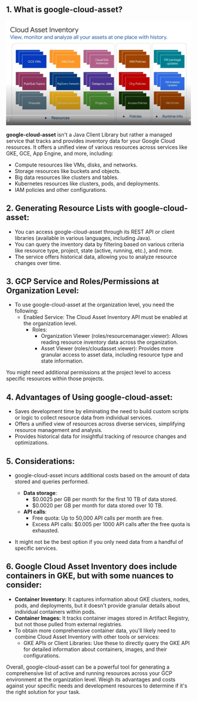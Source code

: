 ## 1. What is google-cloud-asset?
![GCP Resource Inventory Viewer](cloud_assets_image.png)


**google-cloud-asset** isn't a Java Client Library but rather a managed service that tracks and provides inventory data for your Google Cloud resources. It offers a unified view of various resources across services like GKE, GCE, App Engine, and more, including:
- Compute resources like VMs, disks, and networks.
- Storage resources like buckets and objects.
- Big data resources like clusters and tables.
- Kubernetes resources like clusters, pods, and deployments.
- IAM policies and other configurations.

## 2. Generating Resource Lists with google-cloud-asset:

- You can access google-cloud-asset through its REST API or client libraries (available in various languages, including Java).
- You can query the inventory data by filtering based on various criteria like resource type, project, state (active, running, etc.), and more.
- The service offers historical data, allowing you to analyze resource changes over time.

## 3. GCP Service and Roles/Permissions at Organization Level:

- To use google-cloud-asset at the organization level, you need the following:
    - Enabled Service: The Cloud Asset Inventory API must be enabled at the organization level.
        - Roles:
            - Organization Viewer (roles/resourcemanager.viewer): Allows reading resource inventory data across the organization.
            - Asset Viewer (roles/cloudasset.viewer): Provides more granular access to asset data, including resource type and state information.

You might need additional permissions at the project level to access specific resources within those projects.

## 4. Advantages of Using google-cloud-asset:

- Saves development time by eliminating the need to build custom scripts or logic to collect resource data from individual services.
- Offers a unified view of resources across diverse services, simplifying resource management and analysis.
- Provides historical data for insightful tracking of resource changes and optimizations.

## 5. Considerations:

- google-cloud-asset incurs additional costs based on the amount of data stored and queries performed.
    - **Data storage**:
        - $0.0025 per GB per month for the first 10 TB of data stored.
        - $0.0020 per GB per month for data stored over 10 TB.
    - **API calls**:
        - Free quota: Up to 50,000 API calls per month are free.
        - Excess API calls: $0.005 per 1000 API calls after the free quota is exhausted.

- It might not be the best option if you only need data from a handful of specific services.

## 6. Google Cloud Asset Inventory does include containers in GKE, but with some nuances to consider:
- **Container Inventory:** It captures information about GKE clusters, nodes, pods, and deployments, but it doesn't provide granular details about individual containers within pods.
- **Container Images:** It tracks container images stored in Artifact Registry, but not those pulled from external registries.
- To obtain more comprehensive container data, you'll likely need to combine Cloud Asset Inventory with other tools or services:
  - GKE APIs or Client Libraries: Use these to directly query the GKE API for detailed information about containers, images, and their configurations.
    


Overall, google-cloud-asset can be a powerful tool for generating a comprehensive list of active and running resources across your GCP environment at the organization level. Weigh its advantages and costs against your specific needs and development resources to determine if it's the right solution for your task.

